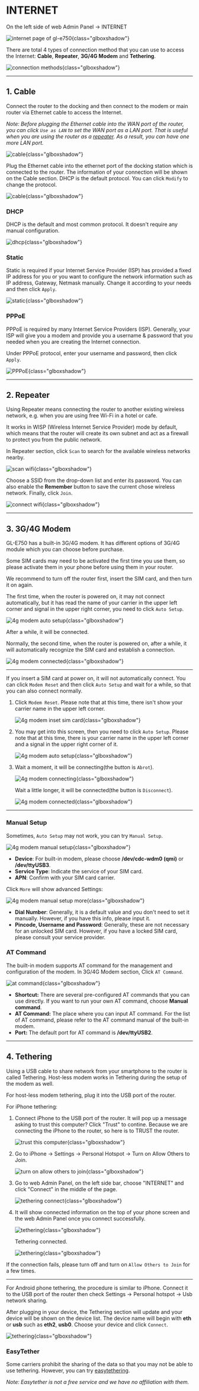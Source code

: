 # INTERNET

On the left side of web Admin Panel -> INTERNET

![internet page of gl-e750](https://static.gl-inet.com/docs/en/3/setup/gl-e750/internet/internet_page_gl-e750.png){class="glboxshadow"}

There are total 4 types of connection method that you can use to access the Internet: **Cable**, **Repeater**, **3G/4G Modem** and **Tethering**.

![connection methods](https://static.gl-inet.com/docs/en/3/setup/gl-e750/internet/internet_method.png){class="glboxshadow"}

---

## 1. Cable

Connect the router to the docking and then connect to the modem or main router via Ethernet cable to access the Internet. 

*Note: Before plugging the Ethernet cable into the WAN port of the router, you can click `Use as LAN` to set the WAN port as a LAN port. That is useful when you are using the router as a [repeater](#2-repeater). As a result, you can have one more LAN port.*

![cable](https://static.gl-inet.com/docs/en/3/setup/share/internet/cable_section_of_internet.png){class="glboxshadow"}

Plug the Ethernet cable into the ethernet port of the docking station which is connected to the router. The information of your connection will be shown on the Cable section. DHCP is the default protocol. You can click `Modify` to change the protocol.

![cable](https://static.gl-inet.com/docs/en/3/setup/share/internet/dhcp_internet.png){class="glboxshadow"}

### DHCP

DHCP is the default and most common protocol. It doesn't require any manual configuration.

![dhcp](https://static.gl-inet.com/docs/en/3/setup/share/internet/dhcp_method.png){class="glboxshadow"}

### Static

Static is required if your Internet Service Provider (ISP) has provided a fixed IP address for you or you want to configure the network information such as IP address, Gateway, Netmask manually. Change it according to your needs and then click `Apply`.

![static](https://static.gl-inet.com/docs/en/3/setup/share/internet/static_method.png){class="glboxshadow"}

### PPPoE

PPPoE is required by many Internet Service Providers (ISP). Generally, your ISP will give you a modem and provide you a username & password that you needed when you are creating the Internet connection.

Under PPPoE protocol, enter your username and password, then click `Apply`.

![PPPoE](https://static.gl-inet.com/docs/en/3/setup/share/internet/pppoe_method.png){class="glboxshadow"}

---

## 2. Repeater

Using Repeater means connecting the router to another existing wireless network, e.g. when you are using free Wi-Fi in a hotel or cafe.

It works in WISP (Wireless Internet Service Provider) mode by default, which means that the router will create its own subnet and act as a firewall to protect you from the public network.

In Repeater section, click `Scan` to search for the available wireless networks nearby.

![scan wifi](https://static.gl-inet.com/docs/en/3/setup/share/internet/repeater_scan.png){class="glboxshadow"}

Choose a SSID from the drop-down list and enter its password. You can also enable the **Remember** button to save the current chose wireless network. Finally, click `Join`.

![connect wifi](https://static.gl-inet.com/docs/en/3/setup/share/internet/repeater_connect.png){class="glboxshadow"}

---

## 3. 3G/4G Modem

GL-E750 has a built-in 3G/4G modem. It has different options of 3G/4G module which you can choose before purchase.

Some SIM cards may need to be activated the first time you use them, so please activate them in your phone before using them in your router.

We recommend to turn off the router first, insert the SIM card, and then turn it on again.

The first time, when the router is powered on, it may not connect automatically, but it has read the name of your carrier in the upper left corner and signal in the upper right corner, you need to click `Auto Setup`.

![4g modem auto setup](https://static.gl-inet.com/docs/en/3/setup/share/internet/4g_modem/4g_modem_auto_setup.png){class="glboxshadow"}

After a while, it will be connected.

Normally, the second time, when the router is powered on, after a while, it will automatically recognize the SIM card and establish a connection.

![4g modem connected](https://static.gl-inet.com/docs/en/3/setup/share/internet/4g_modem/4g_modem_connected.png){class="glboxshadow"}

---

If you insert a SIM card at power on, it will not automatically connect. You can click `Modem Reset` and then click `Auto Setup` and wait for a while, so that you can also connect normally.

1. Click `Modem Reset`. Please note that at this time, there isn't show your carrier name in the upper left corner.

    ![4g modem inset sim card](https://static.gl-inet.com/docs/en/3/setup/share/internet/4g_modem/4g_modem_abort.png){class="glboxshadow"}

2. You may get into this screen, then you need to click `Auto Setup`. Please note that at this time, there is your carrier name in the upper left corner and a signal in the upper right corner of it.

    ![4g modem auto setup](https://static.gl-inet.com/docs/en/3/setup/share/internet/4g_modem/4g_modem_auto_setup.png){class="glboxshadow"}

3. Wait a moment, it will be connecting(the button is `Abrot`).

    ![4g modem connecting](https://static.gl-inet.com/docs/en/3/setup/share/internet/4g_modem/4g_modem_connecting.png){class="glboxshadow"}

    Wait a little longer, it will be connected(the button is `Disconnect`).

    ![4g modem connected](https://static.gl-inet.com/docs/en/3/setup/share/internet/4g_modem/4g_modem_connected.png){class="glboxshadow"}

---

### Manual Setup

Sometimes, `Auto Setup` may not work, you can try `Manual Setup`.

![4g modem manual setup](https://static.gl-inet.com/docs/en/3/setup/share/internet/4g_modem/4g_modem_manual_setup.png){class="glboxshadow"}

- **Device**: For built-in modem, please choose **/dev/cdc-wdm0 (qmi)** or **/dev/ttyUSB3**.
- **Service Type**: Indicate the service of your SIM card.
- **APN**: Confirm with your SIM card carrier.

Click `More` will show advanced Settings:

![4g modem manual setup more](https://static.gl-inet.com/docs/en/3/setup/share/internet/4g_modem/4g_modem_manual_setup_more.png){class="glboxshadow"}

- **Dial Number**: Generally, it is a default value and you don't need to set it manually. However, if you have this info, please input it.
- **Pincode, Username and Password**: Generally, these are not necessary for an unlocked SIM card. However, if you have a locked SIM card, please consult your service provider.

### AT Command

The built-in modem supports AT command for the management and configuration of the modem. In 3G/4G Modem section, Click `AT Command`.

![at command](https://static.gl-inet.com/docs/en/3/setup/share/internet/4g_modem/4g_modem_at_command.png){class="glboxshadow"}

- **Shortcut:** There are several pre-configured AT commands that you can use directly. If you want to run your own AT command, choose **Manual command**.
- **AT Command:** The place where you can input AT command. For the list of AT command, please refer to the AT command manual of the built-in modem.
- **Port:** The default port for AT command is **/dev/ttyUSB2**.

---

## 4. Tethering

Using a USB cable to share network from your smartphone to the router is called Tethering. Host-less modem works in Tethering during the setup of the modem as well.

For host-less modem tethering, plug it into the USB port of the router.

For iPhone tethering:

1. Connect iPhone to the USB port of the router. It will pop up a message asking to trust this computer? Click "Trust" to contine. Because we are connecting the iPhone to the router, so here is to TRUST the router.

    ![trust this computer](https://static.gl-inet.com/docs/en/3/setup/share/internet/tethering/iphone_trust_this_computer.png){class="glboxshadow"}

2. Go to iPhone -> Settings -> Personal Hotspot -> Turn on Allow Others to Join.

    ![turn on allow others to join](https://static.gl-inet.com/docs/en/3/setup/share/internet/tethering/iphone_hotspot_allow_others_to_join.png){class="glboxshadow"}

3. Go to web Admin Panel, on the left side bar, choose "INTERNET" and click "Connect" in the middle of the page.

    ![tethering connect](https://static.gl-inet.com/docs/en/3/setup/share/internet/tethering/tethering_connect.png){class="glboxshadow"}

4. It will show connected information on the top of your phone screen and the web Admin Panel once you connect successfully.

    ![tethering](https://static.gl-inet.com/docs/en/3/setup/share/internet/tethering/iphone_hotspot_1_connection.png){class="glboxshadow"}

    Tethering connected.

    ![tethering](https://static.gl-inet.com/docs/en/3/setup/share/internet/tethering/tethering_connected_mt300n-v2.png){class="glboxshadow"}

If the connection fails, please turn off and turn on `Allow Others to Join` for a few times.

---

For Android phone tethering, the procedure is similar to iPhone. Connect it to the USB port of the router then check Settings -> Personal hotspot -> Usb network sharing.

After plugging in your device, the Tethering section will update and your device will be shown on the device list. The device name will begin with **eth** or **usb** such as **eth2**, **usb0**. Choose your device and click `Connect`.

![tethering](https://static.gl-inet.com/docs/en/3/setup/share/internet/tethering/tethering_connect.png){class="glboxshadow"}

### EasyTether

Some carriers prohibit the sharing of the data so that you may not be able to use tethering. However, you can try [easytethering](../../../tutorials/tether). 

*Note: Easytether is not a free service and we have no affiliation with them.*

